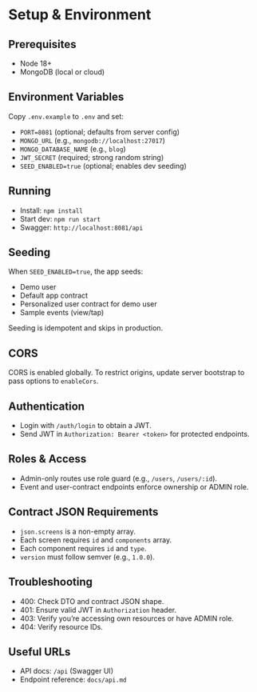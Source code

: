 # Setup & Environment

## Prerequisites
- Node 18+
- MongoDB (local or cloud)

## Environment Variables
Copy `.env.example` to `.env` and set:

- `PORT=8081` (optional; defaults from server config)
- `MONGO_URL` (e.g., `mongodb://localhost:27017`)
- `MONGO_DATABASE_NAME` (e.g., `blog`)
- `JWT_SECRET` (required; strong random string)
- `SEED_ENABLED=true` (optional; enables dev seeding)

## Running

- Install: `npm install`
- Start dev: `npm run start`
- Swagger: `http://localhost:8081/api`

## Seeding

When `SEED_ENABLED=true`, the app seeds:
- Demo user
- Default app contract
- Personalized user contract for demo user
- Sample events (view/tap)

Seeding is idempotent and skips in production.

## CORS

CORS is enabled globally. To restrict origins, update server bootstrap to pass options to `enableCors`.

## Authentication

- Login with `/auth/login` to obtain a JWT.
- Send JWT in `Authorization: Bearer <token>` for protected endpoints.

## Roles & Access

- Admin-only routes use role guard (e.g., `/users`, `/users/:id`).
- Event and user-contract endpoints enforce ownership or ADMIN role.

## Contract JSON Requirements

- `json.screens` is a non-empty array.
- Each screen requires `id` and `components` array.
- Each component requires `id` and `type`.
- `version` must follow semver (e.g., `1.0.0`).

## Troubleshooting

- 400: Check DTO and contract JSON shape.
- 401: Ensure valid JWT in `Authorization` header.
- 403: Verify you’re accessing own resources or have ADMIN role.
- 404: Verify resource IDs.

## Useful URLs

- API docs: `/api` (Swagger UI)
- Endpoint reference: `docs/api.md`